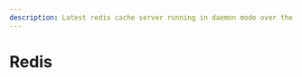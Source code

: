 ```yaml
---
description: Latest redis cache server running in daemon mode over the default port (6379)
---
```


# Redis

